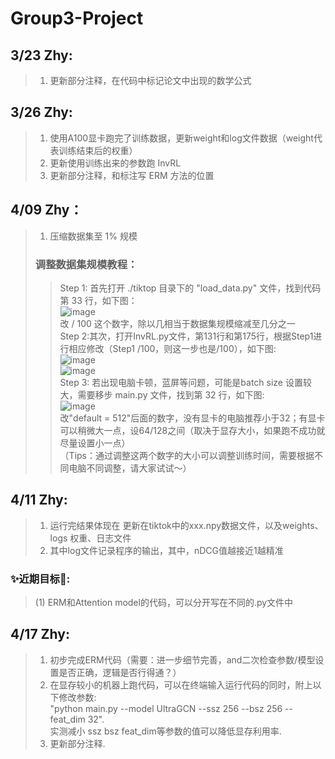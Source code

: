 
# Group3-Project

## 3/23 Zhy:

>1.  更新部分注释，在代码中标记论文中出现的数学公式

## 3/26 Zhy:

>1.  使用A100显卡跑完了训练数据，更新weight和log文件数据（weight代表训练结束后的权重）
>2.  更新使用训练出来的参数跑 InvRL 
>3.  更新部分注释，和标注写 ERM 方法的位置


## 4/09 Zhy：

>1.  压缩数据集至 1% 规模
>### 调整数据集规模教程：
>>Step 1: 首先打开 ./tiktop 目录下的 "load_data.py" 文件，找到代码第 33 行，如下图：  
>>![image](https://github.com/ZZHanyu/Group-3-Project/blob/main/IMAG/image1.png)  
>>改 / 100 这个数字，除以几相当于数据集规模缩减至几分之一  
>>Step 2:其次，打开InvRL.py文件，第131行和第175行，根据Step1进行相应修改（Step1 /100，则这一步也是/100），如下图:  
>>![image](https://github.com/ZZHanyu/Group-3-Project/blob/main/IMAG/image3.png)  
>>![image](https://github.com/ZZHanyu/Group-3-Project/blob/main/IMAG/image4.png)  
>>Step 3: 若出现电脑卡顿，蓝屏等问题，可能是batch size 设置较大，需要移步 main.py 文件，找到第 32 行，如下图:  
>>![image](https://github.com/ZZHanyu/Group-3-Project/blob/main/IMAG/image2.png)  
>>改"default = 512"后面的数字，没有显卡的电脑推荐小于32；有显卡可以稍微大一点，设64/128之间（取决于显存大小，如果跑不成功就尽量设置小一点）  
>>（Tips：通过调整这两个数字的大小可以调整训练时间，需要根据不同电脑不同调整，请大家试试～）  


## 4/11 Zhy:

>1. 运行完结果体现在 更新在tiktok中的xxx.npy数据文件，以及weights、logs 权重、日志文件
>2. 其中log文件记录程序的输出，其中，nDCG值越接近1越精准  
### ✨近期目标🌟:  
>(1) ERM和Attention model的代码，可以分开写在不同的.py文件中  

## 4/17 Zhy:

>1. 初步完成ERM代码（需要：进一步细节完善，and二次检查参数/模型设置是否正确，逻辑是否行得通？）      
>2. 在显存较小的机器上跑代码，可以在终端输入运行代码的同时，附上以下修改参数:   
>"python main.py --model UltraGCN --ssz 256 --bsz 256 --feat_dim 32".  
>实测减小 ssz bsz feat_dim等参数的值可以降低显存利用率.  
>3. 更新部分注释.   

